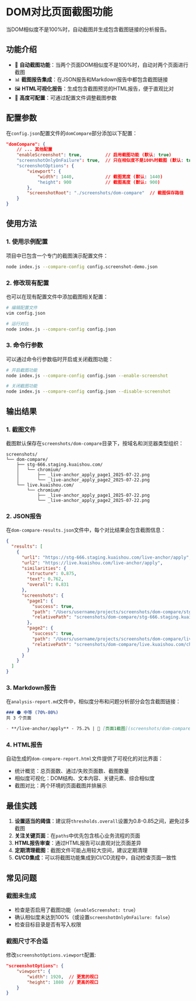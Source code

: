# DOM对比页面截图功能

当DOM相似度不是100%时，自动截图并生成包含截图链接的分析报告。

## 功能介绍

- 📸 **自动截图功能**：当两个页面DOM相似度不是100%时，自动对两个页面进行截图
- 📊 **截图报告集成**：在JSON报告和Markdown报告中都包含截图链接
- 🖼️ **HTML可视化报告**：生成包含截图预览的HTML报告，便于直观比对
- 🔧 **高度可配置**：可通过配置文件调整截图参数

## 配置参数

在`config.json`配置文件的`domCompare`部分添加以下配置：

```json
"domCompare": {
    // ... 其他配置
    "enableScreenshot": true,         // 启用截图功能 (默认: true)
    "screenshotOnlyOnFailure": true,  // 只在相似度不是100%时截图 (默认: true)
    "screenshotOptions": {
        "viewport": {
            "width": 1440,            // 截图宽度 (默认: 1440)
            "height": 900             // 截图高度 (默认: 900)
        },
        "screenshotRoot": "./screenshots/dom-compare"  // 截图保存路径
    }
}
```

## 使用方法

### 1. 使用示例配置

项目中已包含一个专门的截图演示配置文件：

```bash
node index.js --compare-config config.screenshot-demo.json
```

### 2. 修改现有配置

也可以在现有配置文件中添加截图相关配置：

```bash
# 编辑配置文件
vim config.json

# 运行对比
node index.js --compare-config config.json
```

### 3. 命令行参数

可以通过命令行参数临时开启或关闭截图功能：

```bash
# 开启截图功能
node index.js --compare-config config.json --enable-screenshot

# 关闭截图功能
node index.js --compare-config config.json --disable-screenshot
```

## 输出结果

### 1. 截图文件

截图默认保存在`screenshots/dom-compare`目录下，按域名和浏览器类型组织：

```
screenshots/
└── dom-compare/
    ├── stg-666.staging.kuaishou.com/
    │   └── chromium/
    │       ├── _live-anchor_apply_page1_2025-07-22.png
    │       └── _live-anchor_apply_page2_2025-07-22.png
    └── live.kuaishou.com/
        └── chromium/
            ├── _live-anchor_apply_page1_2025-07-22.png
            └── _live-anchor_apply_page2_2025-07-22.png
```

### 2. JSON报告

在`dom-compare-results.json`文件中，每个对比结果会包含截图信息：

```json
{
  "results": [
    {
      "url1": "https://stg-666.staging.kuaishou.com/live-anchor/apply",
      "url2": "https://live.kuaishou.com/live-anchor/apply",
      "similarities": {
        "structure": 0.875,
        "text": 0.762,
        "overall": 0.831
      },
      "screenshots": {
        "page1": {
          "success": true,
          "path": "/Users/username/projects/screenshots/dom-compare/stg-666.staging.kuaishou.com/chromium/_live-anchor_apply_page1_2025-07-22.png",
          "relativePath": "screenshots/dom-compare/stg-666.staging.kuaishou.com/chromium/_live-anchor_apply_page1_2025-07-22.png"
        },
        "page2": {
          "success": true,
          "path": "/Users/username/projects/screenshots/dom-compare/live.kuaishou.com/chromium/_live-anchor_apply_page2_2025-07-22.png",
          "relativePath": "screenshots/dom-compare/live.kuaishou.com/chromium/_live-anchor_apply_page2_2025-07-22.png"
        }
      }
    }
  ]
}
```

### 3. Markdown报告

在`analysis-report.md`文件中，相似度分布和问题分析部分会包含截图链接：

```markdown
### 🟠 中等 (70%-80%)
共 3 个页面

- **/live-anchor/apply** - 75.2% | 📸 [页面1截图](screenshots/dom-compare/stg-666.staging.kuaishou.com/chromium/_live-anchor_apply_page1_2025-07-22.png) | [页面2截图](screenshots/dom-compare/live.kuaishou.com/chromium/_live-anchor_apply_page2_2025-07-22.png)
```

### 4. HTML报告

自动生成的`dom-compare-report.html`文件提供了可视化的对比界面：

- 统计概览：总页面数、通过/失败页面数、截图数量
- 相似度可视化：DOM结构、文本内容、关键元素、综合相似度
- 截图对比：两个环境的页面截图并排展示

## 最佳实践

1. **设置适当的阈值**：建议将`thresholds.overall`设置为0.8-0.85之间，避免过多截图
2. **关注关键页面**：在`paths`中优先包含核心业务流程的页面
3. **HTML报告审查**：通过HTML报告可以直观对比页面差异
4. **定期清理截图**：截图文件可能占用较大空间，建议定期清理
5. **CI/CD集成**：可以将截图功能集成到CI/CD流程中，自动检查页面一致性

## 常见问题

### 截图未生成

- 检查是否启用了截图功能（`enableScreenshot: true`）
- 确认相似度未达到100%（或设置`screenshotOnlyOnFailure: false`）
- 检查目标目录是否有写入权限

### 截图尺寸不合适

修改`screenshotOptions.viewport`配置:

```json
"screenshotOptions": {
    "viewport": {
        "width": 1920,  // 更宽的视口
        "height": 1080  // 更高的视口
    }
}

